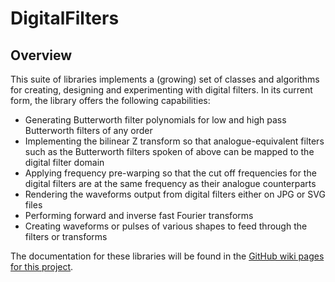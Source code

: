 # DigitalFilters
## Overview
This suite of libraries implements a (growing) set of classes and algorithms for creating, 
designing and experimenting with digital filters. In its current form, the library offers
the following capabilities:
- Generating Butterworth filter polynomials for low and high pass Butterworth filters of any order
- Implementing the bilinear Z transform so that analogue-equivalent filters such as the
Butterworth filters spoken of above can be mapped to the digital filter domain
- Applying frequency pre-warping so that the cut off frequencies for the digital filters
are at the same frequency as their analogue counterparts
- Rendering the waveforms output from digital filters either on JPG or SVG files
- Performing forward and inverse fast Fourier transforms
- Creating waveforms or pulses of various shapes to feed through the filters or transforms

The documentation for these libraries will be found in the 
[GitHub wiki pages for this project](https://github.com/RopleyIT/DigitalFilters/wiki).

